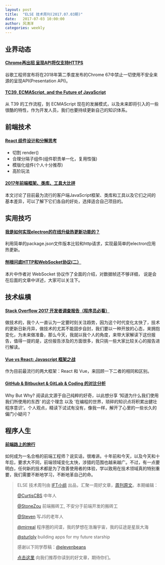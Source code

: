 ```yaml
---
layout: post
title:  "ELSE 技术周刊(2017.07.03期)"
date:   2017-07-03 10:00:00
author: 风清洋
categories: weekly
---
```


## 业界动态
#### [Chrome再出招 呈现API将仅支持HTTPS](https://www.sslchina.com/chrome-presentation-api/)
谷歌工程师宣布将在2018年第二季度发布的Chrome 67中禁止一切使用不安全来源的呈现API(Presentation API)。

#### [TC39, ECMAScript, and the Future of JavaScript](https://ponyfoo.com/articles/tc39-ecmascript-proposals-future-of-javascript)

从 T39 的工作流程，到 ECMAScript 现在的发展模式，以及未来即将引入的一些很酷的特性，作为开发人员，我们也要持续更新自己的知识体系。

## 前端技术

#### [React 组件设计和分解思考](https://juejin.im/post/59522e57f265da6c3b27ab62)
+ 切割 render() 
+ 合理分隔子组件(组件职责单一化，复用性强)
+ 模版化组件(个人十分推荐)
+ 高阶玩法

#### [2017年前端框架、类库、工具大比拼](http://www.cnblogs.com/powertoolsteam/p/front_end_framework_2017.html)
本文讨论了目前最为流行的客户端JavaScript框架、类库和工具以及它们之间的基本差异，可以了解下它们各自的好处，选择适合自己项目的。


## 实用技巧

#### [我是如何实现electron的在线升级热更新功能的？](http://www.zhangxinxu.com/wordpress/2017/06/how-electron-online-update-hot-fix/)

利用简单的package.json文件版本比较和http请求，实现最简单的electron应用热更新。

#### [刨根问底HTTP和WebSocket协议(二）](http://www.jianshu.com/p/f666da1b1835)
本片中作者对 WebSocket 协议作了全面的介绍，对数据帧还不够详细， 说是会在后面的文章中详述，大家可以关注下。


## 技术纵横

#### [Stack Overflow 2017 开发者调查报告（程序员必看）](https://zhuanlan.zhihu.com/p/27473861)

做技术的，我个人一直认为一定要时刻关注趋势，因为这个时代变化太快了，技术的更新日新月异，做技术的尤其不能固步自封，我们要以一种开放的心态，来拥抱变化，为未来做准备，那么今天，我就以我个人的角度，来带大家解读下这份报告，值得一提的是，这份报告涉及的方面很多，我只挑一些大家比较关心的报告进行解读。

#### [Vue vs React: Javascript 框架之战](http://www.zcfy.cc/article/vue-vs-react-battle-of-the-javascript-frameworks-3310.html)

作为目前最流行的两大框架：React 和 Vue，来回顾一下二者的相同和区别。

#### [GitHub & Bitbucket & GitLab & Coding 的对比分析](http://blog.csdn.net/firim/article/details/52807302)
Why But Why? 阅读此文源于自己纯粹的好奇，以此想分享 ‘知道为什么我们使用我们所使用的东西’ 的这个理念 以及 ’在编程的世界，琐碎的知识点将积累出健壮程序意识‘。个人观点，精读下试试有没有，像我一样，解开了心里的一些长久的偏门小疑问？


## 程序人生

#### [前端路上的旅行](http://www.w3cplus.com/front-end-trip-on-road.html)

如何成为一名合格的前端工程师？说实话，很难讲。十年前和今天，以及今天和十年后，要求大不同，前端领域变化太快，涉猎的范围也越来越广。不过，有一点要明白，任何新的技术都是为了改善使用者的体验，学以致用在技术领域真的特别重要，我们需要不断地学习，不断地革自己的命。


> ELSE 技术周刊由 [IFT小组](https://github.com/CtripFE) 出品，汇聚一周好文章，[周刊原文](https://zhuanlan.zhihu.com/p/27208396)。本期编辑：
>
> [@CurtisCBS](https://github.com/CurtisCBS) 中年人
>
> [@StoneZou](https://github.com/stoneyong) 前端搬砖工, 不安分于前端开发的搬砖工
>
> [@Steven](https://github.com/StevenX911) 写JS的老年人
>
> [@mirreal](https://github.com/mirreal) 程序圈的间谍，我的梦想在浩瀚宇宙，我的征途是星辰大海
>
> [@sturloly](https://github.com/sturloly) building apps for my future starship
>
> 感谢以下同学荐稿：[@elevenbeans](https://github.com/elevenbeans)
>
> [点击这里](https://github.com/CtripFE/fe-weekly/issues) 向我们推荐你读到的好文章，期待你们。
